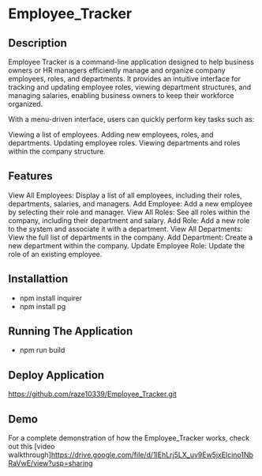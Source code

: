 # Employee_Tracker

## Description

Employee Tracker is a command-line application designed to help business owners or HR managers efficiently manage and organize company employees, roles, and departments. It provides an intuitive interface for tracking and updating employee roles, viewing department structures, and managing salaries, enabling business owners to keep their workforce organized.

With a menu-driven interface, users can quickly perform key tasks such as:

Viewing a list of employees.
Adding new employees, roles, and departments.
Updating employee roles.
Viewing departments and roles within the company structure.

## Features

View All Employees: Display a list of all employees, including their roles, departments, salaries, and managers.
Add Employee: Add a new employee by selecting their role and manager.
View All Roles: See all roles within the company, including their department and salary.
Add Role: Add a new role to the system and associate it with a department.
View All Departments: View the full list of departments in the company.
Add Department: Create a new department within the company.
Update Employee Role: Update the role of an existing employee.

## Installattion

- npm install inquirer
- npm install pg

## Running The Application

- npm run build

## Deploy Application

https://github.com/raze10339/Employee_Tracker.git

## Demo

For a complete demonstration of how the Employee_Tracker works, check out this [video walkthrough]https://drive.google.com/file/d/1lEhLrj5LX_uv9Ew5jxElcino1NbRaVwE/view?usp=sharing



